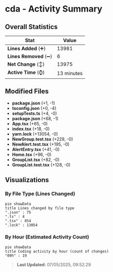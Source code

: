 # cda - Activity Summary 

## Overall Statistics

| Stat                   | Value                                                             |
| ---------------------- | ----------------------------------------------------------------- |
| **Lines Added** (➕)   | 13981                                          |
| **Lines Removed** (➖) | 6                                        |
| **Net Change** (↕)    | 13975                |
| **Active Time** (⌚)   | 13 minutes |


## Modified Files
- **package.json** (+1, -1)
- **tsconfig.json** (+0, -4)
- **setupTests.ts** (+4, -0)
- **package.json** (+68, -1)
- **App.tsx** (+65, -0)
- **index.tsx** (+18, -0)
- **yarn.lock** (+13054, -0)
- **NewGroup.test.tsx** (+229, -0)
- **NewAlert.test.tsx** (+195, -0)
- **AlertEntry.tsx** (+41, -0)
- **Home.tsx** (+96, -0)
- **GroupList.tsx** (+82, -0)
- **GroupList.test.tsx** (+128, -0)

## Visualizations

### By File Type (Lines Changed)

```mermaid
pie showData
title Lines changed by file type
".json" : 75
".ts" : 4
".tsx" : 854
".lock" : 13054
```

### By Hour (Estimated Activity Count)

```mermaid
pie showData
title Coding activity by hour (count of changes)
"09h" : 19
```


> **Last Updated:** 07/05/2025, 09:52:29